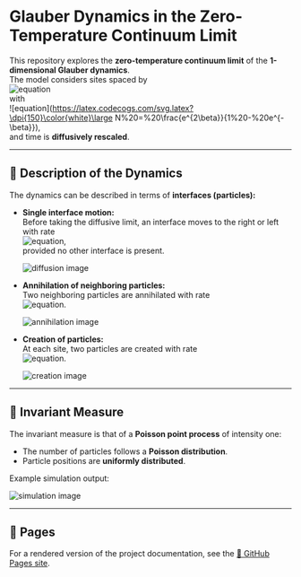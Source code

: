 # Glauber Dynamics in the Zero-Temperature Continuum Limit

This repository explores the **zero-temperature continuum limit** of the **1-dimensional Glauber dynamics**.  
The model considers sites spaced by  
![equation](https://latex.codecogs.com/svg.latex?\dpi{150}\color{white}\large\frac{1}{N})  
with  
![equation](https://latex.codecogs.com/svg.latex?\dpi{150}\color{white}\large N%20=%20\frac{e^{2\beta}}{1%20-%20e^{-\beta}}),  
and time is **diffusively rescaled**.

---

## 🔹 Description of the Dynamics

The dynamics can be described in terms of **interfaces (particles):**

- **Single interface motion:**  
  Before taking the diffusive limit, an interface moves to the right or left with rate  
  ![equation](https://latex.codecogs.com/svg.latex?\dpi{150}\color{white}\large%201),  
  provided no other interface is present.

  ![diffusion image](images/diffusion.png)

- **Annihilation of neighboring particles:**  
  Two neighboring particles are annihilated with rate  
  ![equation](https://latex.codecogs.com/svg.latex?\dpi{150}\color{white}\large%202%20-%20\frac{1}{N^a}).

  ![annihilation image](images/annihilation.png)

- **Creation of particles:**  
  At each site, two particles are created with rate  
  ![equation](https://latex.codecogs.com/svg.latex?\dpi{150}\color{white}\large%20\frac{1}{N^a}).

  ![creation image](images/creation.png)

---

## 🔹 Invariant Measure

The invariant measure is that of a **Poisson point process** of intensity one:

- The number of particles follows a **Poisson distribution**.  
- Particle positions are **uniformly distributed**.

Example simulation output:

![simulation image](images/simulation_32.png)

---

## 🔹 Pages

For a rendered version of the project documentation, see the [📄 GitHub Pages site](./pages/index.md).

